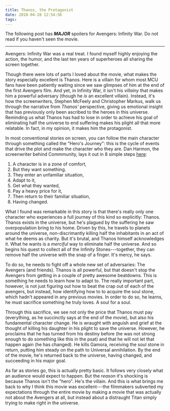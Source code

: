 ```yaml
---
title: Thanos, the Protagonist 
date: 2018-04-28 12:54:56
tags:
---
```


The following post has ***MAJOR*** spoilers for Avengers: Infinity War.
Do not read if you haven't seen the movie.

-------------------------------------------------------------------------

Avengers: Infinity War was a real treat. I found myself highly enjoying the
action, the humor, and the last ten years of superheroes all sharing the screen
together. 

Though there were lots of parts I loved about the movie, what makes the story
especially excellent is Thanos. Here is a villain for whom most MCU fans have
been patiently waiting since we saw glimpses of him at the end of the first
Avengers film. And yet, in Infinity War, it isn't his _villainy_ that makes him
a powerful adversary (though he _is_ an excellent villain). Instead, it's how
the screenwriters, Stephen McFeely and Christopher Markus, walk us through the
narrative from _Thanos'_ perspective, giving us emotional insight that has
previously only been ascribed to the heroes in this universe. Reminding us what
Thanos has had to lose in order to achieve his goal of eliminating half the
universe to end suffering makes his plight all that more relatable. In fact,
in my opinion, it makes him the protagonist. 

In most conventional stories on screen, you can follow the main character
through something called the "Hero's Journey": this is the cycle of events that
drive the plot and make the character who they are. Dan Harmon, the
screenwriter behind Commmunity, lays it out in 8 simple steps
[here](http://channel101.wikia.com/wiki/Story_Structure_101:_Super_Basic_Shit):

1. A character is in a zone of comfort,
2. But they want something.
3. They enter an unfamiliar situation,
4. Adapt to it,
5. Get what they wanted,
6. Pay a heavy price for it,
7. Then return to their familiar situation,
8. Having changed.

What I found was remarkable in this story is that there's really only one
character who experiences a full journey of this kind so explicitly: Thanos.
Thanos exists in the universe, but he's plagued by the suffering he saw
overpopulation bring to his home. Driven by this, he travels to planets around
the universe, non-discrimantly killing half the inhabitants in an act of what
he deems as charity. But it's brutal, and Thanos himself acknowledges it. What
he wants is a _merciful_ way to eliminate half the universe. And so begins his
quest to collect all of the Infinity Stones---together, they can remove half
the universe with the snap of a finger. It's mercy, he says. 

To do so, he needs to fight off a whole new set of adversaries: The Avengers
(and friends). Thanos is all powerful, but that doesn't stop the Avengers from
getting in a couple of pretty awesome beatdowns. This is something he needs to
learn how to adapt to.  The really important part, however, is not just
figuring out how to beat the crap out of each of the avengers, but instead, how
identifying how to to acquire the soul stone, which hadn't appeared in any
previous movies. In order to do so, he learns, he must sacrifice something he
truly loves. A soul for a soul. 

Through this sacrifice, we see not only the price that Thanos must pay
(everything, as he succinctly says at the end of the movie), but also his
fundamental character change. He is wraught with anguish and grief at the
thought of killing his daughter in his plight to save the universe. However, he
proclaims that he has turned from his destiny before (he was not strong enough
to do something like this in the psat) and that he will not let that happen
again (he has changed). He kills Gamora, receiving the soul
stone in return, putting him steady on the path to Universal annihilation.
By the end of the movie, he's returned back to the universe, having changed,
and succeeding in his major goal.

As far as stories go, this is actually pretty basic. It follows very closely
what an audience would expect to happen. But the _reason_ it's shocking is
because Thanos isn't the "hero". He's the villain. And this is what brings me
back to why I think this movie was excellent---the filmmakers subverted my
expectations through the entire movie by making a movie that was actually not
about the Avengers at all, but instead about a distraught Titan simply trying
to make right in the universe.
